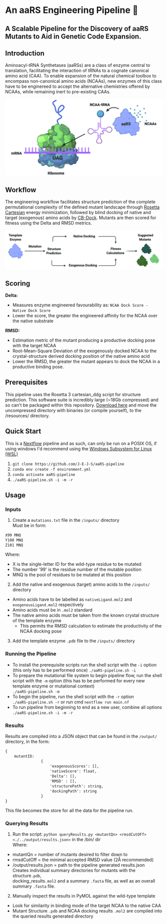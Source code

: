 # An aaRS Engineering Pipeline 🧬

## A Scalable Pipeline for the Discovery of aaRS Mutants to Aid in Genetic Code Expansion.

## Introduction
Aminoacyl-tRNA Synthetases (aaRSs) are a class of enzyme central to translation,
facilitating the interaction of tRNAs to a cognate canonical amino acid (CAA).
To enable expansion of the natural chemical toolbox to encompass non-canonical
amino acids (NCAAs), new enzymes of this class have to be enginereed to accept
the alternative chemistries offered by NCAAs, while remaining inert to
pre-existing CAAs.

![](assets/translation.jpg)

## Workflow
The engineering workflow facilitates structure prediction of the complete  
permutational complexity of the defined mutant landscape through [Rosetta Cartesian](https://www.rosettacommons.org/docs/latest/cartesian-ddG) energy minimization, followed by blind docking of
native and target (exogenous) amino acids by [CB-Dock](http://clab.labshare.cn/cb-dock/php/).
Mutants are then scored for fitness using the Delta and RMSD metrics.

![](assets/pipeline.jpg)

## Scoring
**Delta:**
* Measures enzyme engineered favourability as: `NCAA Dock Score - Native Dock Score`
* Lower the score, the greater the engineered affinity for the NCAA over the
native substrate

**RMSD:**
* Estimation metric of the mutant producing a productive docking pose with the
target NCAA
* Root-Mean-Square Deviation of the exogenously docked NCAA to the crystal-structure
derived docking position of the native amino acid
* Lower the RMSD, the greater the mutant appears to dock the NCAA in a
productive binding pose.

## Prerequisites  
This pipeline uses the Rosetta 3 cartesian_ddg script for structure prediction.
This software suite is incredibly large (~18Gb compressed) and so can't be packaged
within this repository. [Download here](https://www.rosettacommons.org/software/license-and-download) and move the uncompressed directory with binaries (or compile yourself), to the /resources/ directory.   

## Quick Start  
This is a [Nextflow](https://www.nextflow.io/) pipeline and as such, can only be
run on a POSIX OS, if using windows I'd recommend using the [Windows Subsystem for
Linux (WSL)](https://docs.microsoft.com/en-us/windows/wsl/install-win10)  
1. `git clone https://github.com/J-E-J-S/aaRS-pipeline`
2. `conda env create -f environment.yml`
3. `conda activate aaRS-pipeline`
4. `./aaRS-pipeline.sh -i -m -r`

## Usage
### Inputs
1. Create a `mutations.txt` file in the `/inputs/` directory   
Must be in form:
```
X99 MNQ
Y100 MNQ
Z101 MNQ
```
Where:
* X is the single-letter ID for the wild-type residue to be mutated
* The number '99' is the residue number of the mutable position
* MNQ is the pool of residues to be mutated at this position

2. Add the native and exogenous (target) amino acids to the `/inputs/` directory
* Amino acids have to be labelled as `nativeLigand.mol2` and `exogenousLigand.mol2` respectively
* Amino acids must be in `.mol2` standard
* The native amino acids must be taken from the known crystal structure of the template enzyme
    * This permits the RMSD calculation to estimate the productivity of the NCAA docking pose

3. Add the template enzyme `.pdb` file to the `/inputs/` directory
### Running the Pipeline
* To install the prerequisite scripts run the shell script with the `-i` option (this only has to be performed once)
`./aaRS-pipeline.sh -i `
* To prepare the mutational file system to begin pipeline flow, run the shell script with the `-m` option (this has to be performed for every new template enzyme or mutational context)    
`./aaRS-pipeline.sh -m`
* To begin the pipeline, run the shell script with the `-r` option  
`./aaRS-pipeline.sh -r` or run cmd `nextflow run main.nf`
* To run pipeline from beginning to end as a new user, combine all options  
`./aaRS-pipeline.sh -i -m -r`
### Results
Results are compiled into a JSON object that can be found in the `/output/`
directory, in the form:  
```
{
    mutantID:
                {
                    'exogenousScores': [],
                    'nativeScore': float,
                    'Delta': [],
                    'RMSD' : [],
                    'structurePath': string,
                    'dockingPath': string
                }
}
```  
This file becomes the store for all the data for the pipeline run.  
### Querying Results  
1. Run the script: `python queryResults.py <mutantQn> <rmsdCutOFf> <./../output/results.json>`
in the /bin/ dir  
Where:      
* mutantQn = number of mutants desired to filter down to  
* rmsdCutOff = the minimal accepted RMSD value (2Å recommended)  
* /output/results.json = path to the pipeline generated results.json  
Creates individual summary directories for mutants with the structure`.pdb`,  
docking_results`.mol2` and a summary `.fasta` file, as well as an overall  
summary `.fasta` file.     
2. Manually inspect the results in PyMOL against the wild-type template  
* Look for similarity in binding mode of the target NCAA to the native CAA  
* Mutant Structure `.pdb` and NCAA docking results `.mol2` are compiled into
the queried results generated directory  
